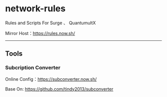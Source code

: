 # network-rules
Rules and Scripts For Surge 、 QuantumultX 

Mirror Host：https://rules.now.sh/


----
## Tools

### Subcription Converter
Online Config：https://subconverter.now.sh/

Base On: https://github.com/tindy2013/subconverter
